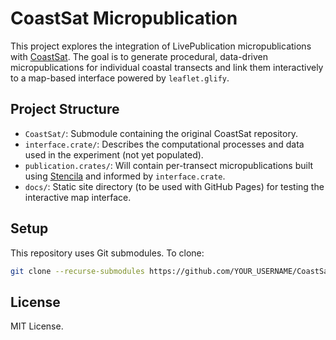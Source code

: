 

# CoastSat Micropublication

This project explores the integration of LivePublication micropublications with [CoastSat](https://github.com/UoA-eResearch/CoastSat). The goal is to generate procedural, data-driven micropublications for individual coastal transects and link them interactively to a map-based interface powered by `leaflet.glify`.

## Project Structure

- `CoastSat/`: Submodule containing the original CoastSat repository.
- `interface.crate/`: Describes the computational processes and data used in the experiment (not yet populated).
- `publication.crates/`: Will contain per-transect micropublications built using [Stencila](https://stenci.la/) and informed by `interface.crate`.
- `docs/`: Static site directory (to be used with GitHub Pages) for testing the interactive map interface.

## Setup

This repository uses Git submodules. To clone:
```bash
git clone --recurse-submodules https://github.com/YOUR_USERNAME/CoastSat-micropublication.git
```

## License

MIT License.